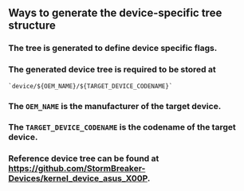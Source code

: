 ## Ways to generate the device-specific tree structure

### The tree is generated to define device specific flags.
### The generated device tree is required to be stored at
    `device/${OEM_NAME}/${TARGET_DEVICE_CODENAME}`

### The `OEM_NAME` is the manufacturer of the target device.
### The `TARGET_DEVICE_CODENAME` is the codename of the target device.
### Reference device tree can be found at https://github.com/StormBreaker-Devices/kernel_device_asus_X00P.